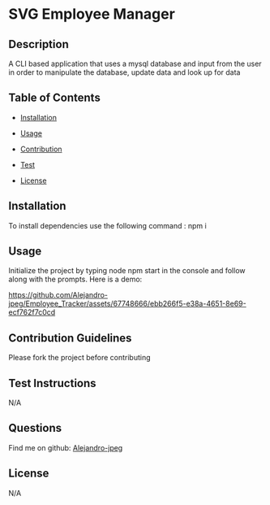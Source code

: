 # SVG Employee Manager

## Description

A CLI based application that uses a mysql database and input from the user in order to manipulate the database, update data and look up for data

## Table of Contents

- [Installation](#installation)

- [Usage](#usage)

- [Contribution](#contribution-guidelines)

- [Test](#test-instructions)

- [License](#license)

## Installation

To install dependencies use the following command : npm i

## Usage

Initialize the project by typing node npm start in the console and follow along with the prompts.
Here is a demo:


https://github.com/Alejandro-jpeg/Employee_Tracker/assets/67748666/ebb266f5-e38a-4651-8e69-ecf762f7c0cd




## Contribution Guidelines

Please fork the project before contributing

## Test Instructions

N/A

## Questions

Find me on github: [Alejandro-jpeg](https://github.com/Alejandro-jpeg)

## License

N/A
